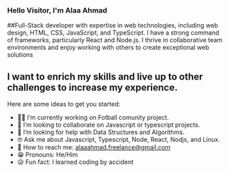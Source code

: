 ### Hello Visitor, I'm Alaa Ahmad

##Full-Stack developer with expertise in web technologies, including web design, HTML, CSS, JavaScript, and TypeScript. I have a strong command of frameworks, particularly React and Node.js. I thrive in collaborative team environments and enjoy working with others to create exceptional web solutions

## I want to enrich my skills and live up to other challenges to increase my experience.

Here are some ideas to get you started:

- 👨‍💻 I’m currently working on Fotball comunity project.
- 🌱 I’m looking to collaborate on Javascript or typescript projects.
- 🎯 I’m looking for help with Data Structures and Algorithms.
- 🤓 Ask me about Javascript, Typescript, Node, React, Nodjs, and Linux.
- 📧 How to reach me: alaaahmad.freelance@gmail.com
- 😁 Pronouns: He/Him
- 😜 Fun fact: I learned coding by accident

